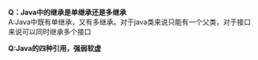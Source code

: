 **Q：Java中的继承是单继承还是多继承**  
A:Java中既有单继承，又有多继承。对于java类来说只能有一个父类，对于接口来说可以同时继承多个接口

**Q:Java的四种引用，强弱软虚**  
